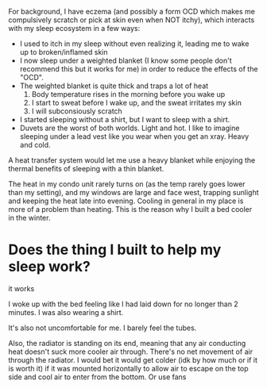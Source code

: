 For background, I have eczema (and possibly a form OCD which makes me compulsively scratch or pick at skin even when NOT itchy), which interacts with my sleep ecosystem in a few ways:
- I used to itch in my sleep without even realizing it, leading me to wake up to broken/inflamed skin
- I now sleep under a weighted blanket (I know some people don't recommend this but it works for me) in order to reduce the effects of the "OCD".
- The weighted blanket is quite thick and traps a lot of heat
  1. Body temperature rises in the morning before you wake up
  2. I start to sweat before I wake up, and the sweat irritates my skin
  3. I will subconsiously scratch
- I started sleeping without a shirt, but I want to sleep with a shirt.
- Duvets are the worst of both worlds. Light and hot. I like to imagine sleeping under a lead vest like you wear when you get an xray. Heavy and cold.

A heat transfer system would let me use a heavy blanket while enjoying the thermal benefits of sleeping with a thin blanket.

The heat in my condo unit rarely turns on (as the temp rarely goes lower than my setting), and my windows are large and face west, trapping sunlight and keeping the heat late into evening. Cooling in general in my place is more of a problem than heating. This is the reason why I built a bed cooler in the winter.

# Does the thing I built to help my sleep work?

it works

I woke up with the bed feeling like I had laid down for no longer than 2 minutes. I was also wearing a shirt.

It's also not uncomfortable for me. I barely feel the tubes.

Also, the radiator is standing on its end, meaning that any air conducting heat doesn't suck more cooler air through. There's no net movement of air through the radiator. I would bet it would get colder (idk by how much or if it is worth it) if it was mounted horizontally to allow air to escape on the top side and cool air to enter from the bottom. Or use fans
